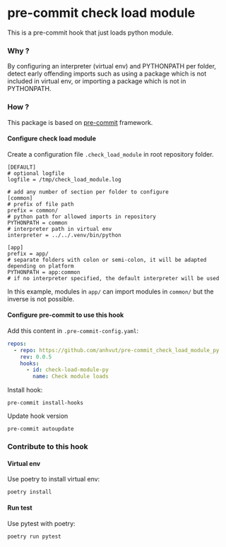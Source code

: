 # pre-commit check load module

This is a pre-commit hook that just loads python module.

### Why ?

By configuring an interpreter (virtual env) and PYTHONPATH per folder, detect early offending imports
such as using a package which is not included in virtual env, or importing a package which is not in PYTHONPATH.

### How ?

This package is based on [pre-commit](https://pre-commit.com/) framework.

#### Configure check load module

Create a configuration file `.check_load_module` in root repository folder.

```
[DEFAULT]
# optional logfile
logfile = /tmp/check_load_module.log

# add any number of section per folder to configure
[common]
# prefix of file path
prefix = common/
# python path for allowed imports in repository
PYTHONPATH = common
# interpreter path in virtual env
interpreter = ../../.venv/bin/python

[app]
prefix = app/
# separate folders with colon or semi-colon, it will be adapted depending on platform
PYTHONPATH = app:common
# if no interpreter specified, the default interpreter will be used
```

In this example, modules in `app/` can import modules in `common/` but the inverse is not possible.

#### Configure pre-commit to use this hook

Add this content in `.pre-commit-config.yaml`:

```yaml
repos:
  - repo: https://github.com/anhvut/pre-commit_check_load_module_py
    rev: 0.0.5
    hooks:
      - id: check-load-module-py
        name: Check module loads
```

Install hook:

```commandline
pre-commit install-hooks
```

Update hook version

```commandline
pre-commit autoupdate
```

### Contribute to this hook

#### Virtual env

Use poetry to install virtual env:

```commandline
poetry install
```

#### Run test

Use pytest with poetry:

```commandline
poetry run pytest
```